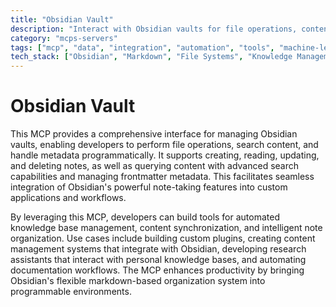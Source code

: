 ```yaml
---
title: "Obsidian Vault"
description: "Interact with Obsidian vaults for file operations, content search, and metadata management to enhance note-taking and knowledge organization."
category: "mcps-servers"
tags: ["mcp", "data", "integration", "automation", "tools", "machine-learning"]
tech_stack: ["Obsidian", "Markdown", "File Systems", "Knowledge Management", "Metadata"]
---
```


# Obsidian Vault

This MCP provides a comprehensive interface for managing Obsidian vaults, enabling developers to perform file operations, search content, and handle metadata programmatically. It supports creating, reading, updating, and deleting notes, as well as querying content with advanced search capabilities and managing frontmatter metadata. This facilitates seamless integration of Obsidian's powerful note-taking features into custom applications and workflows.

By leveraging this MCP, developers can build tools for automated knowledge base management, content synchronization, and intelligent note organization. Use cases include building custom plugins, creating content management systems that integrate with Obsidian, developing research assistants that interact with personal knowledge bases, and automating documentation workflows. The MCP enhances productivity by bringing Obsidian's flexible markdown-based organization system into programmable environments.

